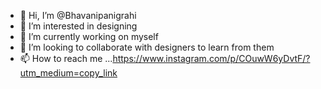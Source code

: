 - 👋 Hi, I’m @Bhavanipanigrahi
- 👀 I’m interested in designing 
- 🌱 I’m currently working on myself 
- 💞️ I’m looking to collaborate with  designers to learn from them 
- 📫 How to reach me ...https://www.instagram.com/p/COuwW6yDvtF/?utm_medium=copy_link

<!---
Bhavanipanigrahi/Bhavanipanigrahi is a ✨ special ✨ repository because its `README.md` (this file) appears on your GitHub profile.
You can click the Preview link to take a look at your changes.
--->
